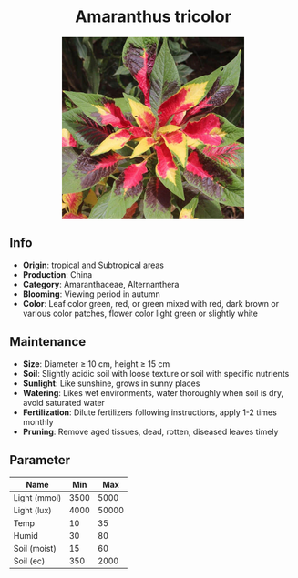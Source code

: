 <h1 align='center'>Amaranthus tricolor</h1>
<p align="center">
    <img 
        align='center'
        width='320'
        src="../images/amaranthus tricolor.png" 
        alt='Amaranthus tricolor' />
</p>

## Info

 - **Origin**: tropical and Subtropical areas
 - **Production**: China
 - **Category**: Amaranthaceae, Alternanthera
 - **Blooming**: Viewing period in autumn
 - **Color**: Leaf color green, red, or green mixed with red, dark brown or various color patches, flower color light green or slightly white

## Maintenance

 - **Size**: Diameter ≥ 10 cm, height ≥ 15 cm
 - **Soil**: Slightly acidic soil with loose texture or soil with specific nutrients
 - **Sunlight**: Like sunshine, grows in sunny places
 - **Watering**: Likes wet environments, water thoroughly when soil is dry, avoid saturated water
 - **Fertilization**: Dilute fertilizers following instructions, apply 1-2 times monthly
 - **Pruning**: Remove aged tissues, dead, rotten, diseased leaves timely

## Parameter

| Name         | Min  | Max   |
|--------------|------|-------|
| Light (mmol) | 3500 | 5000  |
| Light (lux)  | 4000 | 50000 |
| Temp         | 10    | 35    |
| Humid        | 30   | 80    |
| Soil (moist) | 15   | 60    |
| Soil (ec)    | 350  | 2000  |